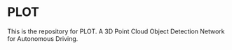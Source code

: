 # PLOT
This is the repository for PLOT. A 3D Point Cloud Object Detection Network for Autonomous Driving.
